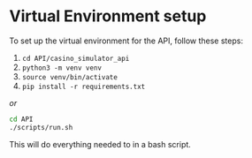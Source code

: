# Virtual Environment setup

To set up the virtual environment for the API, follow these steps:

1. `cd API/casino_simulator_api`
2. `python3 -m venv venv`
3. `source venv/bin/activate`
4. `pip install -r requirements.txt`

*or*

```bash
cd API
./scripts/run.sh
```

This will do everything needed to in a bash script.
